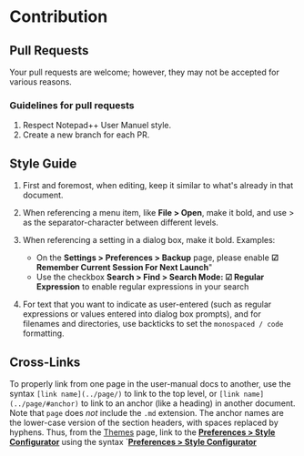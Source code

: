 # Contribution


## Pull Requests

Your pull requests are welcome; however, they may not be accepted for various reasons.


### Guidelines for pull requests

1. Respect Notepad++ User Manuel style.
2. Create a new branch for each PR.

## Style Guide

1. First and foremost, when editing, keep it similar to what's already in that document.

2. When referencing a menu item, like **File > Open**, make it bold, and use > as the separator-character between different levels.  <!-- This follows Microsoft documentation style for the separator character, so will make it more familiar to Windows users. -->

3. When referencing a setting in a dialog box, make it bold.  Examples:
    * On the **Settings > Preferences > Backup** page, please enable **☑ Remember Current Session For Next Launch**"
    * Use the checkbox **Search > Find > Search Mode: ☑ Regular Expression** to enable regular expressions in your search

4. For text that you want to indicate as user-entered (such as regular expressions or values entered into dialog box prompts), and for filenames and directories, use backticks to set the `monospaced / code` formatting.

## Cross-Links

To properly link from one page in the user-manual docs to another, use the syntax `[link name](../page/)` to link to the top level, or `[link name](../page/#anchor)` to link to an anchor (like a heading) in another document.  Note that `page` does _not_ include the `.md` extension.  The anchor names are the lower-case version of the section headers, with spaces replaced by hyphens.  Thus, from the [Themes](content/docs/themes/) page, link to the [**Preferences > Style Configurator**](content/docs/preferences/#style-configurator) using the syntax `[**Preferences > Style Configurator**](../preferences/#style-configurator)